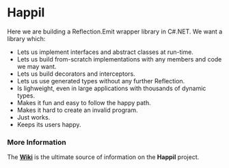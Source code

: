 Happil
======

Here we are building a Reflection.Emit wrapper library in C#.NET. We want a library which:

* Lets us implement interfaces and abstract classes at run-time.
* Lets us build from-scratch implementations with any members and code we may want.
* Lets us build decorators and interceptors.
* Lets us use generated types without any further Reflection. 
* Is lighweight, even in large applications with thousands of dynamic types.
* Makes it fun and easy to follow the happy path.
* Makes it hard to create an invalid program.
* Just works.
* Keeps its users happy.

### More Information

The [**Wiki**](https://github.com/felix-b/Happil/wiki) is the ultimate source of information on the **Happil** project.

### 


